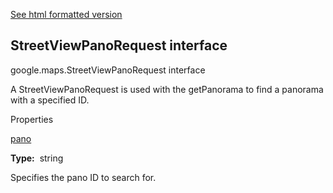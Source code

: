 [See html formatted version](https://huasofoundries.github.io/google-maps-documentation/StreetViewPanoRequest.html)


StreetViewPanoRequest interface
-------------------------------

google.maps.StreetViewPanoRequest interface

A StreetViewPanoRequest is used with the getPanorama to find a panorama with a specified ID.

Properties

[pano](#StreetViewPanoRequest.pano)

**Type:**  string

Specifies the pano ID to search for.